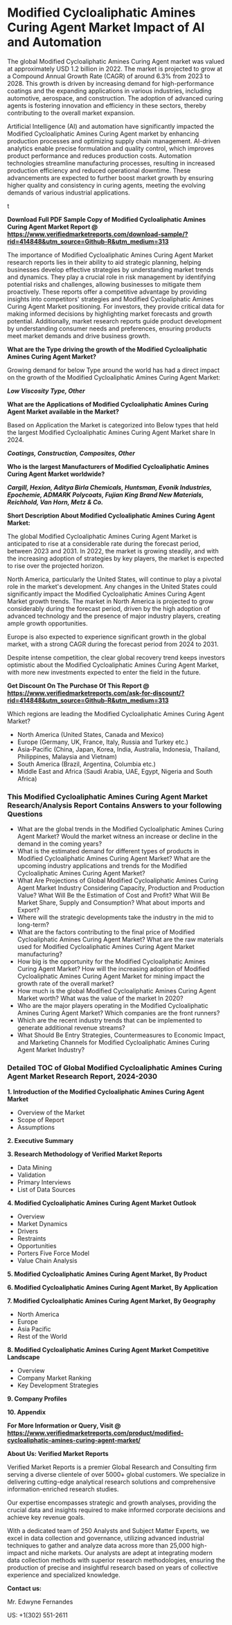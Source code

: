 <meta name="title" content="Global Modified Cycloaliphatic Amines Curing Agent Market Impact of AI and Automation"><meta name="description" content="The global Modified Cycloaliphatic Amines Curing Agent market was valued at approximately USD 1.2 billion in 2022. The market is projected to grow at a Compound Annual"><meta name="title" content="Modified Cycloaliphatic Amines Curing Agent Market Size, Share, Scope, Trends, Growth, Opportunities, Analysis, Forecast"><h1>Modified Cycloaliphatic Amines Curing Agent Market Impact of AI and Automation</h1><p>The global Modified Cycloaliphatic Amines Curing Agent market was valued at approximately USD 1.2 billion in 2022. The market is projected to grow at a Compound Annual Growth Rate (CAGR) of around 6.3% from 2023 to 2028. This growth is driven by increasing demand for high-performance coatings and the expanding applications in various industries, including automotive, aerospace, and construction. The adoption of advanced curing agents is fostering innovation and efficiency in these sectors, thereby contributing to the overall market expansion.</p><p>Artificial Intelligence (AI) and automation have significantly impacted the Modified Cycloaliphatic Amines Curing Agent market by enhancing production processes and optimizing supply chain management. AI-driven analytics enable precise formulation and quality control, which improves product performance and reduces production costs. Automation technologies streamline manufacturing processes, resulting in increased production efficiency and reduced operational downtime. These advancements are expected to further boost market growth by ensuring higher quality and consistency in curing agents, meeting the evolving demands of various industrial applications.</p>t</p><p id="" class=""><strong>Download Full PDF Sample Copy of Modified Cycloaliphatic Amines Curing Agent Market Report @ <a href="https://www.verifiedmarketreports.com/download-sample/?rid=414848&utm_source=Github-R&utm_medium=313" target="_blank">https://www.verifiedmarketreports.com/download-sample/?rid=414848&utm_source=Github-R&utm_medium=313</a></strong></p><p>The importance of&nbsp;Modified Cycloaliphatic Amines Curing Agent Market research reports lies in their ability to aid strategic planning, helping businesses develop effective strategies by understanding market trends and dynamics. They play a crucial role in risk management by identifying potential risks and challenges, allowing businesses to mitigate them proactively. These reports offer a competitive advantage by providing insights into competitors' strategies and Modified Cycloaliphatic Amines Curing Agent Market positioning. For investors, they provide critical data for making informed decisions by highlighting market forecasts and growth potential. Additionally, market research reports guide product development by understanding consumer needs and preferences, ensuring products meet market demands and drive business growth.</p><p><strong>What are the&nbsp;Type driving the growth of the Modified Cycloaliphatic Amines Curing Agent Market?</strong></p><p id="" class="">Growing demand for below Type around the world has had a direct impact on the growth of the Modified Cycloaliphatic Amines Curing Agent Market:</p><em><strong>Low Viscosity Type, Other</strong></em></p><strong>What are the&nbsp;Applications&nbsp;of Modified Cycloaliphatic Amines Curing Agent Market available in the Market?</strong></p><p id="" class="">Based on Application the Market is categorized into Below types that held the largest Modified Cycloaliphatic Amines Curing Agent Market share In 2024.</p><em><strong>Coatings, Construction, Composites, Other</strong></em></p><strong>Who is the largest Manufacturers of Modified Cycloaliphatic Amines Curing Agent Market worldwide?</strong></p><p><em><strong>Cargill, Hexion, Aditya Birla Chemicals, Huntsman, Evonik Industries, Epochemie, ADMARK Polycoats, Fujian King Brand New Materials, Reichhold, Van Horn, Metz & Co.</strong></em></p><p id="" class=""><strong>Short Description About Modified Cycloaliphatic Amines Curing Agent Market:</strong></p><p>The global Modified Cycloaliphatic Amines Curing Agent Market is anticipated to rise at a considerable rate during the forecast period, between 2023 and 2031. In 2022, the market is growing steadily, and with the increasing adoption of strategies by key players, the market is expected to rise over the projected horizon.</p><p>North America, particularly the United States, will continue to play a pivotal role in the market's development. Any changes in the United States could significantly impact the Modified Cycloaliphatic Amines Curing Agent Market growth trends. The market in North America is projected to grow considerably during the forecast period, driven by the high adoption of advanced technology and the presence of major industry players, creating ample growth opportunities.</p><p>Europe is also expected to experience significant growth in the global market, with a strong CAGR during the forecast period from 2024 to 2031.</p><p>Despite intense competition, the clear global recovery trend keeps investors optimistic about the Modified Cycloaliphatic Amines Curing Agent Market, with more new investments expected to enter the field in the future.</p><p id="" class=""><strong>Get Discount On The Purchase Of This Report @ <a href="https://www.verifiedmarketreports.com/ask-for-discount/?rid=414848&utm_source=Github-R&utm_medium=313" target="_blank">https://www.verifiedmarketreports.com/ask-for-discount/?rid=414848&utm_source=Github-R&utm_medium=313</a></strong></p>Which regions are leading the Modified Cycloaliphatic Amines Curing Agent Market?</p><ul><li>North America (United States, Canada and Mexico)</li><li>Europe (Germany, UK, France, Italy, Russia and Turkey etc.)</li><li>Asia-Pacific (China, Japan, Korea, India, Australia, Indonesia, Thailand, Philippines, Malaysia and Vietnam)</li><li>South America (Brazil, Argentina, Columbia etc.)</li><li>Middle East and Africa (Saudi Arabia, UAE, Egypt, Nigeria and South Africa)</li></ul><h3 id="" class="">This Modified Cycloaliphatic Amines Curing Agent Market Research/Analysis Report Contains Answers to your following Questions</h3><ul><li>What are the global trends in the Modified Cycloaliphatic Amines Curing Agent Market? Would the market witness an increase or decline in the demand in the coming years?</li><li>What is the estimated demand for different types of products in Modified Cycloaliphatic Amines Curing Agent Market? What are the upcoming industry applications and trends for the Modified Cycloaliphatic Amines Curing Agent Market?</li><li>What Are Projections of Global Modified Cycloaliphatic Amines Curing Agent Market Industry Considering Capacity, Production and Production Value? What Will Be the Estimation of Cost and Profit? What Will Be Market Share, Supply and Consumption? What about imports and Export?</li><li>Where will the strategic developments take the industry in the mid to long-term?</li><li>What are the factors contributing to the final price of Modified Cycloaliphatic Amines Curing Agent Market? What are the raw materials used for Modified Cycloaliphatic Amines Curing Agent Market manufacturing?</li><li>How big is the opportunity for the Modified Cycloaliphatic Amines Curing Agent Market? How will the increasing adoption of Modified Cycloaliphatic Amines Curing Agent Market for mining impact the growth rate of the overall market?</li><li>How much is the global Modified Cycloaliphatic Amines Curing Agent Market worth? What was the value of the market In 2020?</li><li>Who are the major players operating in the Modified Cycloaliphatic Amines Curing Agent Market? Which companies are the front runners?</li><li>Which are the recent industry trends that can be implemented to generate additional revenue streams?</li><li>What Should Be Entry Strategies, Countermeasures to Economic Impact, and Marketing Channels for Modified Cycloaliphatic Amines Curing Agent Market Industry?</li></ul><h3 id="" class="">Detailed TOC of Global Modified Cycloaliphatic Amines Curing Agent Market Research Report, 2024-2030</h3><p id="" class=""><strong>1. Introduction of the Modified Cycloaliphatic Amines Curing Agent Market</strong></p><ul><li>Overview of the Market</li><li>Scope of Report</li><li>Assumptions</li></ul><p id="" class=""><strong>2. Executive Summary</strong></p><p id="" class=""><strong>3. Research Methodology of Verified Market Reports</strong></p><ul><li>Data Mining</li><li>Validation</li><li>Primary Interviews</li><li>List of Data Sources</li></ul><p id="" class=""><strong>4. Modified Cycloaliphatic Amines Curing Agent Market Outlook</strong></p><ul><li>Overview</li><li>Market Dynamics</li><li>Drivers</li><li>Restraints</li><li>Opportunities</li><li>Porters Five Force Model</li><li>Value Chain Analysis</li></ul><p id="" class=""><strong>5. Modified Cycloaliphatic Amines Curing Agent Market, By Product</strong></p><p id="" class=""><strong>6. Modified Cycloaliphatic Amines Curing Agent Market, By Application</strong></p><p id="" class=""><strong>7. Modified Cycloaliphatic Amines Curing Agent Market, By Geography</strong></p><ul><li>North America</li><li>Europe</li><li>Asia Pacific</li><li>Rest of the World</li></ul><p id="" class=""><strong>8. Modified Cycloaliphatic Amines Curing Agent Market Competitive Landscape</strong></p><ul><li>Overview</li><li>Company Market Ranking</li><li>Key Development Strategies</li></ul><p id="" class=""><strong>9. Company Profiles</strong></p><p id="" class=""><strong>10. Appendix</strong></p><p id="" class=""><strong>For More Information or Query, Visit @ <a href="https://www.verifiedmarketreports.com/product/modified-cycloaliphatic-amines-curing-agent-market/" target="_blank">https://www.verifiedmarketreports.com/product/modified-cycloaliphatic-amines-curing-agent-market/</a></strong></p><p id="" class=""><strong>About Us: Verified Market Reports</strong></p><p id="" class="">Verified Market Reports is a premier Global Research and Consulting firm serving a diverse clientele of over 5000+ global customers. We specialize in delivering cutting-edge analytical research solutions and comprehensive information-enriched research studies.</p><p id="" class="">Our expertise encompasses strategic and growth analyses, providing the crucial data and insights required to make informed corporate decisions and achieve key revenue goals.</p><p id="" class="">With a dedicated team of 250 Analysts and Subject Matter Experts, we excel in data collection and governance, utilizing advanced industrial techniques to gather and analyze data across more than 25,000 high-impact and niche markets. Our analysts are adept at integrating modern data collection methods with superior research methodologies, ensuring the production of precise and insightful research based on years of collective experience and specialized knowledge.</p><p id="" class=""><strong>Contact us:</strong></p><p id="" class="">Mr. Edwyne Fernandes</p><p id="" class="">US: +1(302) 551-2611</p>